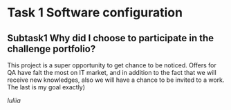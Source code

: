 # Task 1 Software configuration

## Subtask1 Why did I choose to participate in the challenge portfolio?

This project is a super opportunity to get chance to be noticed. Offers for QA have falt the most on IT market, and in addition to the fact that we will receive new knowledges, also we will have a chance to be invited to a work. The last is my goal exactly)

*Iuliia*
